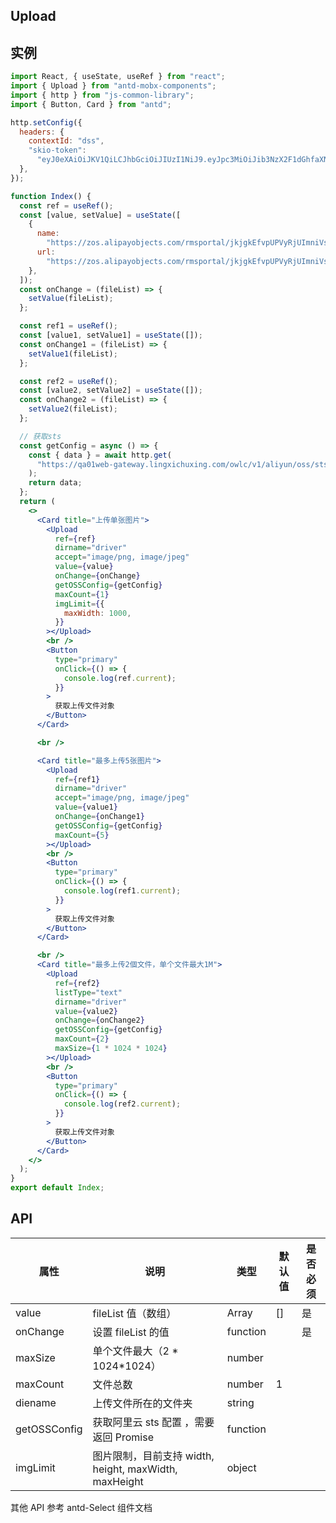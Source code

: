 ## Upload

## 实例

```jsx
import React, { useState, useRef } from "react";
import { Upload } from "antd-mobx-components";
import { http } from "js-common-library";
import { Button, Card } from "antd";

http.setConfig({
  headers: {
    contextId: "dss",
    "skio-token":
      "eyJ0eXAiOiJKV1QiLCJhbGciOiJIUzI1NiJ9.eyJpc3MiOiJib3NzX2F1dGhfaXNzdWVyIiwiY29udGV4dElkIjoiZHNzIiwiZXhwIjoxNjQ1MTk1ODkzLCJ1c2VySWQiOjcxMn0.-PidcA79Bh7RlvycvNRd9SMweTqXpdm-gd565Ztk4to",
  },
});

function Index() {
  const ref = useRef();
  const [value, setValue] = useState([
    {
      name:
        "https://zos.alipayobjects.com/rmsportal/jkjgkEfvpUPVyRjUImniVslZfWPnJuuZ.png",
      url:
        "https://zos.alipayobjects.com/rmsportal/jkjgkEfvpUPVyRjUImniVslZfWPnJuuZ.png",
    },
  ]);
  const onChange = (fileList) => {
    setValue(fileList);
  };

  const ref1 = useRef();
  const [value1, setValue1] = useState([]);
  const onChange1 = (fileList) => {
    setValue1(fileList);
  };

  const ref2 = useRef();
  const [value2, setValue2] = useState([]);
  const onChange2 = (fileList) => {
    setValue2(fileList);
  };

  // 获取sts
  const getConfig = async () => {
    const { data } = await http.get(
      "https://qa01web-gateway.lingxichuxing.com/owlc/v1/aliyun/oss/sts/token"
    );
    return data;
  };
  return (
    <>
      <Card title="上传单张图片">
        <Upload
          ref={ref}
          dirname="driver"
          accept="image/png, image/jpeg"
          value={value}
          onChange={onChange}
          getOSSConfig={getConfig}
          maxCount={1}
          imgLimit={{
            maxWidth: 1000,
          }}
        ></Upload>
        <br />
        <Button
          type="primary"
          onClick={() => {
            console.log(ref.current);
          }}
        >
          获取上传文件对象
        </Button>
      </Card>

      <br />

      <Card title="最多上传5张图片">
        <Upload
          ref={ref1}
          dirname="driver"
          accept="image/png, image/jpeg"
          value={value1}
          onChange={onChange1}
          getOSSConfig={getConfig}
          maxCount={5}
        ></Upload>
        <br />
        <Button
          type="primary"
          onClick={() => {
            console.log(ref1.current);
          }}
        >
          获取上传文件对象
        </Button>
      </Card>

      <br />
      <Card title="最多上传2個文件，单个文件最大1M">
        <Upload
          ref={ref2}
          listType="text"
          dirname="driver"
          value={value2}
          onChange={onChange2}
          getOSSConfig={getConfig}
          maxCount={2}
          maxSize={1 * 1024 * 1024}
        ></Upload>
        <br />
        <Button
          type="primary"
          onClick={() => {
            console.log(ref2.current);
          }}
        >
          获取上传文件对象
        </Button>
      </Card>
    </>
  );
}
export default Index;
```

## API

| 属性         | 说明                                                  | 类型     | 默认值 | 是否必须 |
| ------------ | ----------------------------------------------------- | -------- | ------ | -------- |
| value        | fileList 值（数组）                                   | Array    | []     | 是       |
| onChange     | 设置 fileList 的值                                    | function |        | 是       |
| maxSize      | 单个文件最大（2 * 1024*1024）                         | number   |        |
| maxCount     | 文件总数                                              | number   | 1      |          |
| diename      | 上传文件所在的文件夹                                  | string   |        |          |
| getOSSConfig | 获取阿里云 sts 配置 ，需要返回 Promise                | function |        |          |
| imgLimit     | 图片限制，目前支持 width, height, maxWidth, maxHeight | object   |        |          |

其他 API 参考 antd-Select 组件文档
